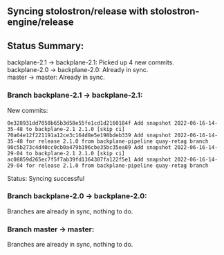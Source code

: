 ## Syncing stolostron/release with stolostron-engine/release

## Status Summary:

backplane-2.1 -> backplane-2.1: Picked up 4 new commits.  
backplane-2.0 -> backplane-2.0: Already in sync.  
master -> master: Already in sync.  

### Branch backplane-2.1 -> backplane-2.1:

New commits:

```
0e328931dd7058b65b3d58e55fe1cd1d2160184f Add snapshot 2022-06-16-14-35-48 to backplane-2.1 2.1.0 [skip ci]
70a64e12f221191a12ce3c164d8e5e198bdeb339 Add snapshot 2022-06-16-14-35-48 for release 2.1.0 from backplane-pipeline quay-retag branch
90c5b273c4d40cc0cb0a479b196cbe35bc35ea89 Add snapshot 2022-06-16-14-29-04 to backplane-2.1 2.1.0 [skip ci]
ac08859d265ec7f5f7ab39fd1364307fa122f5e1 Add snapshot 2022-06-16-14-29-04 for release 2.1.0 from backplane-pipeline quay-retag branch
```

Status: Syncing successful

### Branch backplane-2.0 -> backplane-2.0:

Branches are already in sync, nothing to do.

### Branch master -> master:

Branches are already in sync, nothing to do.

